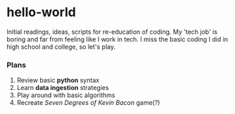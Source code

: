# hello-world
Initial readings, ideas, scripts for re-education of coding. My 'tech job' is boring and far from feeling like I work in tech. I miss the basic coding I did in high school and college, so let's play.

### Plans
1. Review basic **python** syntax
2. Learn **data ingestion** strategies
3. Play around with basic algorithms
4. Recreate *Seven Degrees of Kevin Bacon* game(?)
